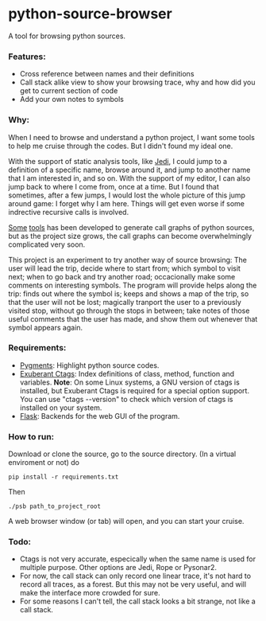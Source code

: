# python-source-browser

A tool for browsing python sources.

### Features:

* Cross reference between names and their definitions
* Call stack alike view to show your browsing trace, why and how did you get to current section of code
* Add your own notes to symbols

### Why:

When I need to browse and understand a python project, I want some tools to help me cruise through the codes. But I didn't found my ideal one.

With the support of static analysis tools, like [Jedi](https://github.com/davidhalter/jedi), I could jump to a definition of a specific name, browse around it, and jump to another name that I am interested in, and so on. With the support of my editor, I can also jump back to where I come from, once at a time. But I found that  sometimes, after a few jumps, I would lost the whole picture of this jump around game: I forget why I am here. Things will get even worse if some indrective recursive calls is involved.

[Some](http://blog.prashanthellina.com/2007/11/14/generating-call-graphs-for-understanding-and-refactoring-python-code/) [tools](https://pycallgraph.readthedocs.org/en/master/) has been developed to generate call graphs of python sources, but as the project size grows, the call graphs can become overwhelmingly complicated very soon.

This project is an experiment to try another way of source browsing: The user will lead the trip, decide where to start from; which symbol to visit next; when to go back and try another road; occacionally make some comments on interesting symbols. The program will provide helps along the trip: finds out where the symbol is; keeps and shows a map of the trip, so that the user will not be lost; magically tranport the user to a previously visited stop, without go through the stops in between; take notes of those useful comments that the user has made, and show them out whenever that symbol appears again.

### Requirements:

* [Pygments](http://pygments.org): Highlight python source codes.
* [Exuberant Ctags](http://ctags.sourceforge.net/): Index definitions of class, method, function and variables.
  **Note**: On some Linux systems, a GNU version of ctags is installed, but Exuberant Ctags is required for a special option support. You can use "ctags --version" to check which version of ctags is installed on your system.
* [Flask](http://flask.pocoo.org/): Backends for the web GUI of the program.

### How to run:

Download or clone the source, go to the source directory. (In a virtual enviroment or not) do

    pip install -r requirements.txt

Then

    ./psb path_to_project_root

A web browser window (or tab) will open, and you can start your cruise.

### Todo:

* Ctags is not very accurate, especically when the same name is used for multiple purpose. Other options are Jedi, Rope or Pysonar2.
* For now, the call stack can only record one linear trace, it's not hard to record all traces, as a forest. But this may not be very useful, and will make the interface more crowded for sure.
* For some reasons I can't tell, the call stack looks a bit strange, not like a call stack.
